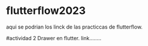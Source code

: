 # flutterflow2023
aqui se podrian los linck de las practiccas de flutterflow.

#actividad 2 Drawer en flutter.
link........

